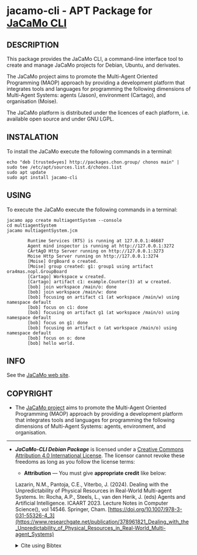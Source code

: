 # jacamo-cli - APT Package for [JaCaMo CLI](https://github.com/jacamo-lang/jacamo-cli)

## DESCRIPTION
This package provides the JaCaMo CLI, a command-line interface tool to create and manage JaCaMo projects for Debian, Ubuntu, and derivates.

The JaCaMo project aims to promote the Multi-Agent Oriented Programming (MAOP) approach by providing a development platform that integrates tools and languages for programming the following dimensions of Multi-Agent Systems: agents (Jason), environment (Cartago), and organisation (Moise).

The JaCaMo platform is distributed under the licences of each platform, i.e. available open source and under GNU LGPL.

## INSTALATION
To install the JaCaMo execute the following commands in a terminal:
```
echo "deb [trusted=yes] http://packages.chon.group/ chonos main" | sudo tee /etc/apt/sources.list.d/chonos.list 
sudo apt update
sudo apt install jacamo-cli
```

## USING
To execute the JaCaMo execute the following commands in a terminal:
```
jacamo app create multiagentSystem --console
cd multiagentSystem
jacamo multiagentSystem.jcm 
        
        Runtime Services (RTS) is running at 127.0.0.1:46687
        Agent mind inspector is running at http://127.0.0.1:3272
        CArtAgO Http Server running on http://127.0.0.1:3273
        Moise Http Server running on http://127.0.0.1:3274
        [Moise] OrgBoard o created.
        [Moise] group created: g1: group1 using artifact ora4mas.nopl.GroupBoard
        [Cartago] Workspace w created.
        [Cartago] artifact c1: example.Counter(3) at w created.
        [bob] join workspace /main/o: done
        [bob] join workspace /main/w: done
        [bob] focusing on artifact c1 (at workspace /main/w) using namespace default
        [bob] focus on c1: done
        [bob] focusing on artifact g1 (at workspace /main/o) using namespace default
        [bob] focus on g1: done
        [bob] focusing on artifact o (at workspace /main/o) using namespace default
        [bob] focus on o: done
        [bob] hello world.
```

## INFO
See the [JaCaMo web site](https://jacamo-lang.github.io/).


## COPYRIGHT
+ The [JaCaMo project](https://github.com/jacamo-lang/jacamo) aims to promote the Multi-Agent Oriented Programming (MAOP) approach by providing a development platform that integrates tools and languages for programming the following dimensions of Multi-Agent Systems: agents, environment, and organisation.

---
+ ___JaCaMo-CLI Debian Package___ is licensed under a [Creative Commons Attribution 4.0 International License](http://creativecommons.org/licenses/by/4.0/). The licensor cannot revoke these freedoms as long as you follow the license terms:

    * __Attribution__ — You must give __appropriate credit__ like below:

    Lazarin, N.M., Pantoja, C.E., Viterbo, J. (2024). Dealing with the Unpredictability of Physical Resources in Real-World Multi-agent Systems. In: Rocha, A.P., Steels, L., van den Herik, J. (eds) Agents and Artificial Intelligence. ICAART 2023. Lecture Notes in Computer Science(), vol 14546. Springer, Cham. [https://doi.org/10.1007/978-3-031-55326-4_3](https://www.researchgate.net/publication/378961821_Dealing_with_the_Unpredictability_of_Physical_Resources_in_Real-World_Multi-agent_Systems)

    <details>
    <summary> Cite using Bibtex </summary>

        @InProceedings{lazarin_2024,
        doi="10.1007/978-3-031-55326-4_3"
        author="Lazarin, Nilson Mori
        and Pantoja, Carlos Eduardo
        and Viterbo, Jos{\'e}",
        editor="Rocha, Ana Paula
        and Steels, Luc
        and van den Herik, Jaap",
        title="Dealing with the Unpredictability of Physical Resources in Real-World Multi-agent Systems",
        booktitle="Agents and Artificial Intelligence",
        year="2024",
        publisher="Springer Nature Switzerland",
        address="Cham",
        pages="48--71",
        isbn="978-3-031-55326-4"
        }
    </details>